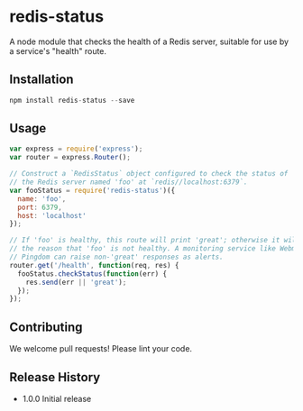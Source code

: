 # redis-status

A node module that checks the health of a Redis server, suitable for use by a
service's "health" route.

## Installation

```js
npm install redis-status --save
```

## Usage

```js
var express = require('express');
var router = express.Router();

// Construct a `RedisStatus` object configured to check the status of
// the Redis server named 'foo' at `redis//localhost:6379`.
var fooStatus = require('redis-status')({
  name: 'foo',
  port: 6379,
  host: 'localhost'
});

// If 'foo' is healthy, this route will print 'great'; otherwise it will print
// the reason that 'foo' is not healthy. A monitoring service like Webmon or
// Pingdom can raise non-'great' responses as alerts.
router.get('/health', function(req, res) {
  fooStatus.checkStatus(function(err) {
    res.send(err || 'great');
  });
});
```

## Contributing

We welcome pull requests! Please lint your code.

## Release History

* 1.0.0 Initial release